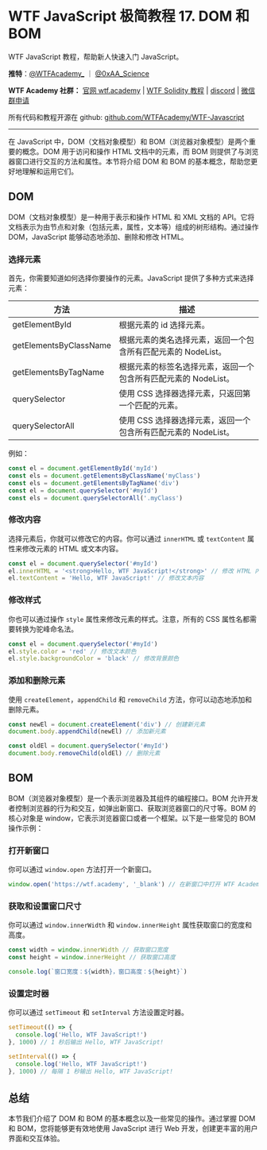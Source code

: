 # WTF JavaScript 极简教程 17. DOM 和 BOM

WTF JavaScript 教程，帮助新人快速入门 JavaScript。

**推特**：[@WTFAcademy_](https://twitter.com/WTFAcademy_) ｜ [@0xAA_Science](https://twitter.com/0xAA_Science)

**WTF Academy 社群：** [官网 wtf.academy](https://wtf.academy/) | [WTF Solidity 教程](https://github.com/AmazingAng/WTFSolidity) | [discord](https://discord.wtf.academy/) | [微信群申请](https://docs.google.com/forms/d/e/1FAIpQLSe4KGT8Sh6sJ7hedQRuIYirOoZK_85miz3dw7vA1-YjodgJ-A/viewform?usp=sf_link)

所有代码和教程开源在 github: [github.com/WTFAcademy/WTF-Javascript](https://github.com/WTFAcademy/WTF-Javascript)

---

在 JavaScript 中，DOM（文档对象模型）和 BOM（浏览器对象模型）是两个重要的概念。DOM 用于访问和操作 HTML 文档中的元素，而 BOM 则提供了与浏览器窗口进行交互的方法和属性。本节将介绍 DOM 和 BOM 的基本概念，帮助您更好地理解和运用它们。

## DOM

DOM（文档对象模型）是一种用于表示和操作 HTML 和 XML 文档的 API。它将文档表示为由节点和对象（包括元素，属性，文本等）组成的树形结构。通过操作 DOM，JavaScript 能够动态地添加、删除和修改 HTML。

### 选择元素

首先，你需要知道如何选择你要操作的元素。JavaScript 提供了多种方式来选择元素：

| 方法                      | 描述                                                                |
|-------------------------|---------------------------------------------------------------------|
| getElementById          | 根据元素的 id 选择元素。                                            |
| getElementsByClassName  | 根据元素的类名选择元素，返回一个包含所有匹配元素的 NodeList。      |
| getElementsByTagName    | 根据元素的标签名选择元素，返回一个包含所有匹配元素的 NodeList。    |
| querySelector           | 使用 CSS 选择器选择元素，只返回第一个匹配的元素。                  |
| querySelectorAll        | 使用 CSS 选择器选择元素，返回一个包含所有匹配元素的 NodeList。     |

例如：

```javascript
const el = document.getElementById('myId')
const els = document.getElementsByClassName('myClass')
const els = document.getElementsByTagName('div')
const el = document.querySelector('#myId')
const els = document.querySelectorAll('.myClass')
```

### 修改内容

选择元素后，你就可以修改它的内容。你可以通过 `innerHTML` 或 `textContent` 属性来修改元素的 HTML 或文本内容。

```javascript
const el = document.querySelector('#myId')
el.innerHTML = '<strong>Hello, WTF JavaScript!</strong>' // 修改 HTML 内容
el.textContent = 'Hello, WTF JavaScript!' // 修改文本内容
```

### 修改样式

你也可以通过操作 `style` 属性来修改元素的样式。注意，所有的 CSS 属性名都需要转换为驼峰命名法。

```javascript
const el = document.querySelector('#myId')
el.style.color = 'red' // 修改文本颜色
el.style.backgroundColor = 'black' // 修改背景颜色
```

### 添加和删除元素

使用 `createElement`，`appendChild` 和 `removeChild` 方法，你可以动态地添加和删除元素。

```javascript
const newEl = document.createElement('div') // 创建新元素
document.body.appendChild(newEl) // 添加新元素

const oldEl = document.querySelector('#myId')
document.body.removeChild(oldEl) // 删除元素
```

## BOM

BOM（浏览器对象模型）是一个表示浏览器及其组件的编程接口。BOM 允许开发者控制浏览器的行为和交互，如弹出新窗口、获取浏览器窗口的尺寸等。BOM 的核心对象是 window，它表示浏览器窗口或者一个框架。以下是一些常见的 BOM 操作示例：

### 打开新窗口

你可以通过 `window.open` 方法打开一个新窗口。

```javascript
window.open('https://wtf.academy', '_blank') // 在新窗口中打开 WTF Academy
```

### 获取和设置窗口尺寸

你可以通过 `window.innerWidth` 和 `window.innerHeight` 属性获取窗口的宽度和高度。

```javascript
const width = window.innerWidth // 获取窗口宽度
const height = window.innerHeight // 获取窗口高度

console.log(`窗口宽度：${width}，窗口高度：${height}`)
```

### 设置定时器

你可以通过 `setTimeout` 和 `setInterval` 方法设置定时器。

```javascript
setTimeout(() => {
  console.log('Hello, WTF JavaScript!')
}, 1000) // 1 秒后输出 Hello, WTF JavaScript!

setInterval(() => {
  console.log('Hello, WTF JavaScript!')
}, 1000) // 每隔 1 秒输出 Hello, WTF JavaScript!
```

## 总结

本节我们介绍了 DOM 和 BOM 的基本概念以及一些常见的操作。通过掌握 DOM 和 BOM，您将能够更有效地使用 JavaScript 进行 Web 开发，创建更丰富的用户界面和交互体验。
